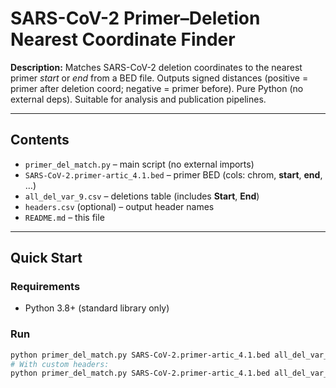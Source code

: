 # SARS-CoV-2 Primer–Deletion Nearest Coordinate Finder

**Description:** Matches SARS-CoV-2 deletion coordinates to the nearest primer *start* or *end* from a BED file. Outputs signed distances (positive = primer after deletion coord; negative = primer before). Pure Python (no external deps). Suitable for analysis and publication pipelines.

---

## Contents
- `primer_del_match.py` – main script (no external imports)
- `SARS-CoV-2.primer-artic_4.1.bed` – primer BED (cols: chrom, **start**, **end**, …)
- `all_del_var_9.csv` – deletions table (includes **Start**, **End**)
- `headers.csv` (optional) – output header names
- `README.md` – this file

---

## Quick Start

### Requirements
- Python 3.8+ (standard library only)

### Run
```bash
python primer_del_match.py SARS-CoV-2.primer-artic_4.1.bed all_del_var_9.csv results.csv
# With custom headers:
python primer_del_match.py SARS-CoV-2.primer-artic_4.1.bed all_del_var_9.csv results.csv --headers headers.csv
